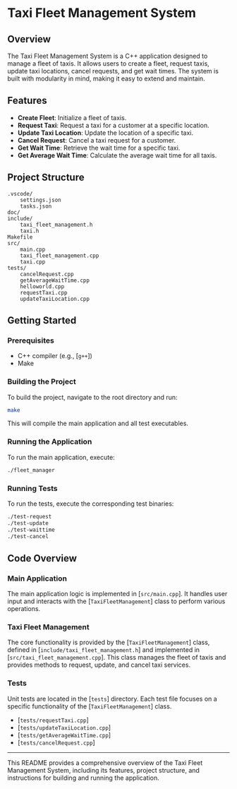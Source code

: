 # Taxi Fleet Management System

## Overview

The Taxi Fleet Management System is a C++ application designed to manage a fleet of taxis. It allows users to create a fleet, request taxis, update taxi locations, cancel requests, and get wait times. The system is built with modularity in mind, making it easy to extend and maintain.

## Features

- **Create Fleet**: Initialize a fleet of taxis.
- **Request Taxi**: Request a taxi for a customer at a specific location.
- **Update Taxi Location**: Update the location of a specific taxi.
- **Cancel Request**: Cancel a taxi request for a customer.
- **Get Wait Time**: Retrieve the wait time for a specific taxi.
- **Get Average Wait Time**: Calculate the average wait time for all taxis.

## Project Structure

```
.vscode/
    settings.json
    tasks.json
doc/
include/
    taxi_fleet_management.h
    taxi.h
Makefile
src/
    main.cpp
    taxi_fleet_management.cpp
    taxi.cpp
tests/
    cancelRequest.cpp
    getAverageWaitTime.cpp
    helloworld.cpp
    requestTaxi.cpp
    updateTaxiLocation.cpp
```

## Getting Started

### Prerequisites

- C++ compiler (e.g., [`g++`])
- Make

### Building the Project

To build the project, navigate to the root directory and run:

```sh
make
```

This will compile the main application and all test executables.

### Running the Application

To run the main application, execute:

```sh
./fleet_manager
```

### Running Tests

To run the tests, execute the corresponding test binaries:

```sh
./test-request
./test-update
./test-waittime
./test-cancel
```

## Code Overview

### Main Application

The main application logic is implemented in [`src/main.cpp`]. It handles user input and interacts with the [`TaxiFleetManagement`] class to perform various operations.

### Taxi Fleet Management

The core functionality is provided by the [`TaxiFleetManagement`] class, defined in [`include/taxi_fleet_management.h`] and implemented in [`src/taxi_fleet_management.cpp`]. This class manages the fleet of taxis and provides methods to request, update, and cancel taxi services.

### Tests

Unit tests are located in the [`tests`] directory. Each test file focuses on a specific functionality of the [`TaxiFleetManagement`] class.

- [`tests/requestTaxi.cpp`]
- [`tests/updateTaxiLocation.cpp`]
- [`tests/getAverageWaitTime.cpp`]
- [`tests/cancelRequest.cpp`]

---

This README provides a comprehensive overview of the Taxi Fleet Management System, including its features, project structure, and instructions for building and running the application.